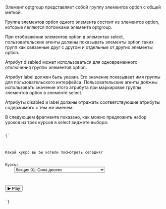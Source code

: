 <p>
	 Элемент <LE>optgroup</LE> представляет собой группу элементов <LE>option</LE> с общей меткой.
</p>

<p>
   Группа элементов <LE>option</LE> одного элемента состоит из элементов <LE>option</LE>, которые являются потомками элемента <LE>optgroup</LE>.
</p>

<p>
   При отображении элементов <LE>option</LE> в элементах  <LE>select</LE>, пользовательские агенты должны показывать элементы <LE>option</LE> таких групп как связанные друг с другом и отдельные от других элементы <LE>option</LE>.
</p>

<p>
   Атрибут <LA>disabled</LA> может использоваться для одновременного отключения группы элементов <LE>option</LE>.
</p>

<p>
   Атрибут <LA>label</LA> должен быть указан. Его значение показывает имя группы для пользовательского интерфейса. Пользовательские агенты должны использовать значение этого атрибута при маркировке группы элементов <LE>option</LE> в элементе <LE>select</LE>.
</p>

<p>
   Атрибуты <LA>disabled</LA> и <LA>label</LA> должны отражать соответствующие атрибуты содержимого с тем же именем.
</p>

<ExampleBox>

В следующем фрагменте показано, как можно предложить набор уроков из трех курсов в <LE>select</LE> виджете выбора:

<Code>
{`
<form action="courseselector.dll" method="get">
    <p>Какой кукрс вы бы хотели посмотреть сегодня?
    <p><label>Курсы:
    <select name="c">
    <optgroup label="8.01 Physics I: Classical Mechanics">
        <option value="8.01.1">Лекция 01: Сила десяти
        <option value="8.01.2">Лекция 02: Кинематика
        <option value="8.01.3">Лекция 03: Вектора
    <optgroup label="8.02 Electricity and Magnetism">
        <option value="8.02.1">Лекция 01: Ято держит весь мир вместе?
        <option value="8.02.2">Лекция 02: Электрические поля
        <option value="8.02.3">Лекция 03: Электричество
    <optgroup label="8.03 Physics III: Vibrations and Waves">
       <option value="8.03.1">Лекция 01: Периодичность
       <option value="8.03.2">Лекция 02: Биты
       <option value="8.03.3">Лекция 03: Демпинг
    </select>
    </label>
    <p><input type=submit value="▶ Play">
</form>
`}
</Code>

</ExampleBox>

